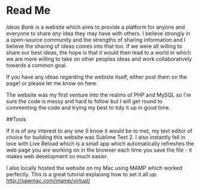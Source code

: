 Read Me
=======

*Ideas Bank* is a website which aims to provide a platform for anyone and everyone to share _any_ idea they may have with others. I believe strongly in a open-source community and the strengths of sharing information and I believe the sharing of ideas comes into that too. If we were all willing to share our best ideas, the hope is that it would then lead to a world in which we are more willing to take on other peoples ideas and work collaboratively towards a common goal.

If you have any ideas regarding the webiste itself, either post them on the page! or please let me know on here.

The website was my first venture into the realms of PHP and MySQL so I'm sure the code is messy and hard to follow but I will get round to commenting the code and trying my best to tidy it up in good time.

##Tools

If it is of any interest to any one (I know it would be to me), my text editor of choice for building this website was Sublime Text 2. I also instantly fell in love with Live Reload which is a small app which automatically refreshes the web page you are working on in the browser each time you save the file - it makes web development so much easier.

I also locally hosted the website on my Mac using MAMP which worked perfectly. This is a great tutorial explaiong how to set it all up: http://sawmac.com/mamp/virtual/